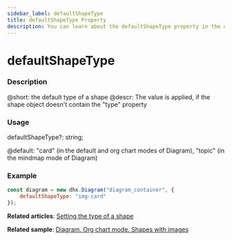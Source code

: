 ```yaml
---
sidebar_label: defaultShapeType
title: defaultShapeType Property
description: You can learn about the defaultShapeType property in the documentation of the DHTMLX JavaScript Diagram library. Browse developer guides and API reference, try out code examples and live demos, and download a free 30-day evaluation version of DHTMLX Diagram.
---
```


# defaultShapeType

### Description

@short: the default type of a shape
@descr:
The value is applied, if the shape object doesn't contain the "type" property

### Usage

 defaultShapeType?: string;

@default: "card" (in the default and org chart modes of Diagram), "topic" (in the mindmap mode of Diagram)

### Example

~~~js
const diagram = new dhx.Diagram("diagram_container", { 
    defaultShapeType: "img-card"
});
~~~

**Related articles**: [Setting the type of a shape](../../../shapes/default_shapes/#setting-the-type-of-a-shape)

**Related sample**: [Diagram. Org chart mode. Shapes with images](https://snippet.dhtmlx.com/qnx3ekin)